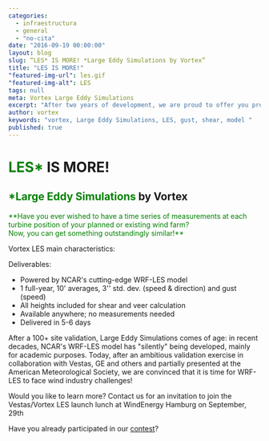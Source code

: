 ```yaml
---
categories: 
  - infraestructura
  - general
  - "no-cita"
date: "2016-09-19 00:00:00"
layout: blog
slug: “LES* IS MORE! *Large Eddy Simulations by Vortex”
title: "LES IS MORE!"
"featured-img-url": les.gif
"featured-img-alt": LES
tags: null
meta: Vortex Large Eddy Simulations
excerpt: "After two years of development, we are proud to offer you probably the most measurement-like set of synthetic wind time series currently available on the market"
author: vortex
keywords: "vortex, Large Eddy Simulations, LES, gust, shear, model "
published: true
---
```


# <span style="color:green"> LES*</span> IS MORE! 

## <span style="color:green"> *Large Eddy Simulations</span> by Vortex

<span style="color:green"> 
**Have you ever wished to have a time series of measurements at each turbine position of your planned or existing wind farm?<br>
Now, you can get something outstandingly similar!**</span>

Vortex LES main characteristics:

Deliverables: 
<ul>
<li> Powered by NCAR's cutting-edge WRF-LES model</li>
<li> 1 full-year, 10' averages, 3'' std. dev. (speed & direction) and gust (speed)</li>
<li> All heights included for shear and veer calculation</li>
<li> Available anywhere; no measurements needed</li>
<li> Delivered in 5-6 days </li>
</ul>

After a 100+ site validation, Large Eddy Simulations comes of age: in recent decades, NCAR's WRF-LES model has "silently" being developed, mainly for academic purposes. Today, after an ambitious validation exercise in collaboration with Vestas, GE and others and partially presented at the American Meteorological Society, we are convinced that it is time for WRF-LES to face wind industry challenges!

Would you like to learn more?
Contact us for an invitation to join the Vestas/Vortex LES launch lunch at WindEnergy Hamburg on September, 29th

Have you already participated in our <a href="http://www.surveygizmo.com/s3/3027356/Vortex-LES-contest">contest</a>?
